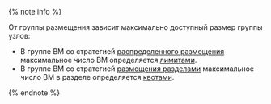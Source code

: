 {% note info %}

От группы размещения зависит максимально доступный размер группы узлов:

* В группе ВМ со стратегией [распределенного размещения](../../compute/concepts/placement-groups.md#spread) максимальное число ВМ определяется [лимитами](../../compute/concepts/limits.md#compute-limits-vm).
* В группе ВМ со стратегией [размещения разделами](../../compute/concepts/placement-groups.md#partition) максимальное число ВМ в разделе определяется [квотами](../../compute/concepts/limits.md#vm-quotas).


{% endnote %}
